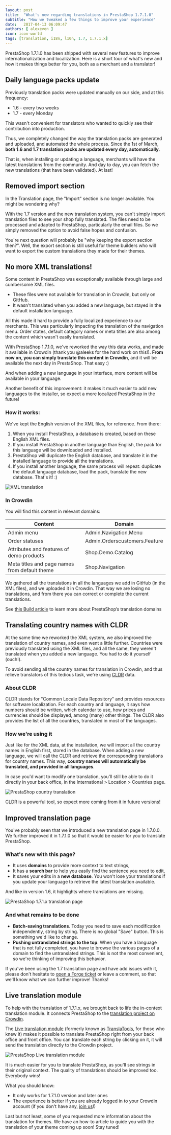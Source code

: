 ```yaml
---
layout: post
title:  "What's new regarding translations in PrestaShop 1.7.1.0"
subtitle: "How we tweaked a few things to improve your experience"
date:   2017-04-13 06:09:47
authors: [ alexeven ]
icon: icon-world
tags: [translation, i18n, l10n, 1.7, 1.7.1.x]
---
```


PrestaShop 1.7.1.0 has been shipped with several new features to improve internationalization and localization. Here is a short tour of what's new and how it makes things better for you, both as a merchant and a translator!


## Daily language packs update

Previously translation packs were updated manually on our side, and at this frequency:

* 1.6 - every two weeks
* 1.7 - every Monday

This wasn't convenient for translators who wanted to quickly see their contribution into production.

Thus, we completely changed the way the translation packs are generated and uploaded, and automated the whole process. Since the 1st of March, **both 1.6 and 1.7 translation packs are updated every day, automatically**.

That is, when installing or updating a language, merchants will have the latest translations from the community. And day to day, you can fetch the new translations (that have been validated). At last!

## Removed import section

In the Translation page, the "Import" section is no longer available. You might be wondering why?

With the 1.7 version and the new translation system, you can't simply import translation files to see your shop fully translated. The files need to be processed and adapted to PrestaShop, particularly the email files. So we simply removed the option to avoid false hopes and confusion.

You're next question will probably be "why keeping the export section then?". Well, the export section is still useful for theme builders who will want to export the custom translations they made for their themes.


## No more XML translations!

Some content in PrestaShop was exceptionally available through large and cumbersome XML files.

* These files were not available for translation in Crowdin, but only on GitHub.
* It wasn't translated when you added a new language, but stayed in the default installation language.

All this made it hard to provide a fully localized experience to our merchants. This was particularly impacting the translation of the navigation menu. Order states, default category names or meta titles are also among the content which wasn't easily translated.

With PrestaShop 1.7.1.0, we've reworked the way this data works, and made it available in Crowdin (thank you @aleeks for the hard work on this!).
**From now on, you can simply translate this content in Crowdin**, and it will be available the next day in PrestaShop. That easy :)

And when adding a new language in your interface, more content will be available in your language.

Another benefit of this improvement: it makes it much easier to add new languages to the installer, so expect a more localized PrestaShop in the future!

### How it works:

We've kept the English version of the XML files, for reference. From there:

1. When you install PrestaShop, a database is created, based on these English XML files.
2. If you install PrestaShop in another language than English, the pack for this language will be downloaded and installed.
3. PrestaShop will duplicate the English database, and translate it in the installed language to provide all the translations.
4. If you install another language, the same process will repeat: duplicate the default language database, load the pack, translate the new database. That's it! :)

![XML translation](/assets/images/2017/03/Build_XML_translation.png)

### In Crowdin

You will find this content in relevant domains:

| Content | Domain |
| ---------- | -------- |
| Admin menu | Admin.Navigation.Menu |
| Order statuses | Admin.Orderscustomers.Feature |
| Attributes and features of demo products | Shop.Demo.Catalog |
| Meta titles and page names from default theme | Shop.Navigation|

We gathered all the translations in all the languages we add in GitHub (in the XML files), and we uploaded it in Crowdin. That way we are losing no translations, and from there you can correct or complete the current translations.

See [this Build article](http://build.prestashop.com/news/new-translation-system-prestashop-17/#what-is-a-domain-and-how-to-code-strings) to learn more about PrestaShop’s translation domains


## Translating country names with CLDR

At the same time we reworked the XML system, we also improved the translation of country names, and even went a little further. Countries were previously translated using the XML files, and all the same, they weren't translated when you added a new language. You had to do it yourself (ouch!).

To avoid sending all the country names for translation in Crowdin, and thus relieve translators of this tedious task, we're using [CLDR](http://cldr.unicode.org/) data.

###  About CLDR

CLDR stands for "Common Locale Data Repository" and provides resources for software localization. For each country and language, it says how numbers should be written, which calendar to use, how prices and currencies should be displayed, among (many) other things. The CLDR also provides the list of all the countries, translated in most of the languages.

###  How we're using it

Just like for the XML data, at the installation, we will import all the country names in English first, stored in the database.
When adding a new language, we will call the CLDR and retrieve the corresponding translations for country names. This way, **country names will automatically be translated, and provided in all languages**.

In case you'd want to modify one translation, you'll still be able to do it directly in your back office, in the International > Location > Countries page.

![PrestaShop country translation](/assets/images/2017/03/Build_171_country_translation.png)

CLDR is a powerful tool, so expect more coming from it in future versions!


## Improved translation page

You've probably seen that we introduced a new translation page in 1.7.0.0. We further improved it in 1.7.1.0 so that it would be easier for you to translate PrestaShop.

### What's new with this page?

* It uses **domains** to provide more context to text strings,
* It has a **search bar** to help you easily find the sentence you need to edit,
* It saves your edits in a **new database**. You won't lose your translations if you update your language to retrieve the latest translation available.

And like in version 1.6, it highlights where translations are missing.

![PrestaShop 1.7.1.x translation page](/assets/images/2017/03/Build_translation_page.png)

### And what remains to be done

* **Batch-saving translations**. Today you need to save each modification independently, string by string. There is no global "Save" button. This is something we'd like to change.
* **Pushing untranslated strings to the top**. When you have a language that is not fully completed, you have to browse the various pages of a domain to find the untranslated strings. This is not the most convenient, so we're thinking of improving this behavior.

If you've been using the 1.7 translation page and have add issues with it, please don't hesitate to [open a Forge ticket](http://forge.prestashop.com/) or leave a comment, so that we'll know what we can further improve! Thanks!


## Live translation module

To help with the translation of 1.7.1.x, we brought back to life the in-context translation module. It connects PrestaShop to the [translation project on Crowdin](https://crowdin.com/project/prestashop-official).

The [Live translation module](https://github.com/PrestaShop/ps_livetranslation) (formerly known as [TranslaTools](https://github.com/PrestaShop/translatools), for those who knew it) makes it possible to translate PrestaShop right from your back office and front office. You can translate each string by clicking on it, it will send the translation directly to the Crowdin project.

![PrestaShop Live translation module](/assets/images/2017/04/Live_translation.png)

It is much easier for you to translate PrestaShop, as you'll see strings in their original context. The quality of translations should be improved too. Everybody wins!

What you should know:

* It only works for 1.7.1.0 version and later ones
* The experience is better if you are already logged in to your Crowdin account (if you don't have any, [join us](https://crowdin.net/project/prestashop-official)!)

Last but not least, some of you requested more information about the translation for themes. We have an how-to article to guide you with the translation of your theme coming up soon! Stay tuned!
